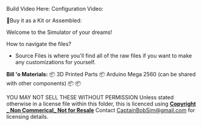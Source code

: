 Build Video Here:
Configuration Video:

🛒Buy it as a Kit or Assembled:

Welcome to the Simulator of your dreams!

How to navigate the files?
- Source Files is where you'll find all of the raw files if you want to make any customizations for yourself.


__Bill 'o Materials:__
📦 3D Printed Parts
📦 Arduino Mega 2560 (can be shared with other components)
📦 
📦 

YOU MAY NOT SELL THESE WITHOUT PERMISSION
Unless stated otherwise in a license file within this folder, this is licenced using
**[Copyright _ Non Commerical_ Not for Resale](https://creativecommons.org/licenses/by-nc/4.0/)**
Contact CaptainBobSim@gmail.com for licensing details.


